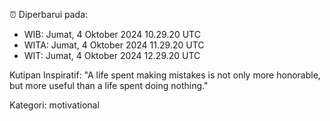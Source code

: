 ⏰ Diperbarui pada:
- WIB: Jumat, 4 Oktober 2024 10.29.20 UTC
- WITA: Jumat, 4 Oktober 2024 11.29.20 UTC
- WIT: Jumat, 4 Oktober 2024 12.29.20 UTC

Kutipan Inspiratif:
"A life spent making mistakes is not only more honorable, but more useful than a life spent doing nothing."


Kategori: motivational

